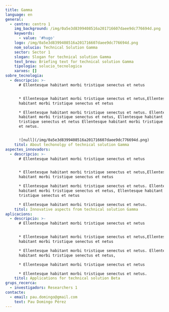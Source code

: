 ```yaml
---
title: Gamma
language: en
general:
  - centre: centro 1
    img_background: /img/0a5e3d8399408516a201716607daee9dc776694d.png
    keywords:
      - value: '#hugo'
    logo: /img/0a5e3d8399408516a201716607daee9dc776694d.png
    nom_solucio: Technical Solution Gamma
    sector: Sector 1
    slogan: Slogan for technical solution Gamma
    text_breu: Briefing text for technical solution Gamma
    tipologia: solucio_tecnologica
    xarxes: []
sobre_tecnologia:
  - descripcio: >-
      # Ellentesque habitant morbi tristique senectus et netus


      * Ellentesque habitant morbi tristique senectus et netus,Ellentesque
      habitant morbi tristique senectus et netus

      * Ellentesque habitant morbi tristique senectus et netus. Ellentesque
      habitant morbi tristique senectus et netus, Ellentesque habitant morbi
      tristique senectus et netus Ellentesque habitant morbi tristique senectus
      et netus.


      ![null](/img/0a5e3d8399408516a201716607daee9dc776694d.png)
    titol: About techonolgy of technical solution Gamma
aspectes_innovadors:
  - descripcio: >-
      # Ellentesque habitant morbi tristique senectus et netus


      * Ellentesque habitant morbi tristique senectus et netus,Ellentesque
      habitant morbi tristique senectus et netus

      * Ellentesque habitant morbi tristique senectus et netus. Ellentesque
      habitant morbi tristique senectus et netus, Ellentesque habitant morbi
      tristique senectus et netus

      * Ellentesque habitant morbi tristique senectus et netus.
    titol: Innovative aspects from technical solution Gamma
aplicacions:
  - descripcio: >-
      # Ellentesque habitant morbi tristique senectus et netus


      * Ellentesque habitant morbi tristique senectus et netus,Ellentesque
      habitant morbi tristique senectus et netus

      * Ellentesque habitant morbi tristique senectus et netus. Ellentesque
      habitant morbi tristique senectus et netus, 

      * Ellentesque habitant morbi tristique senectus et netus

      * Ellentesque habitant morbi tristique senectus et netus.
    titol: Applications for technical solution Beta
grups_recerca:
  - investigadors: Researchers 1
contacte:
  - email: pau.domingo@gmail.com
    text: Pau Domingo Pérez
---
```


